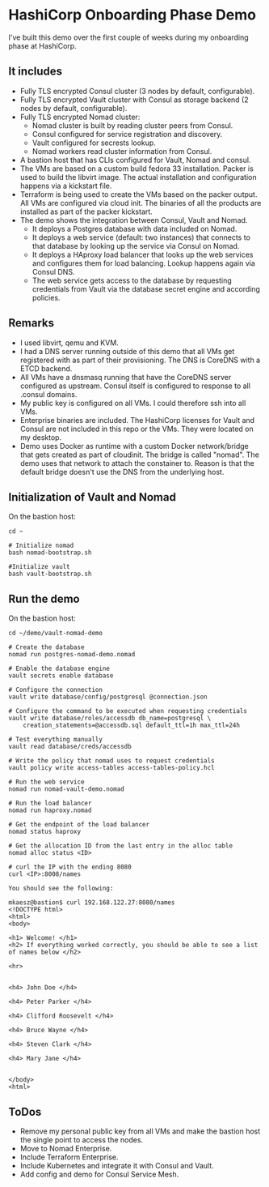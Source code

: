 # HashiCorp Onboarding Phase Demo
I've built this demo over the first couple of weeks during my onboarding phase at HashiCorp.

## It includes
  * Fully TLS encrypted Consul cluster (3 nodes by default, configurable).
  * Fully TLS encrypted Vault cluster with Consul as storage backend (2 nodes by default, configurable).
  * Fully TLS encrypted Nomad cluster:
    - Nomad cluster is built by reading cluster peers from Consul.
    - Consul configured for service registration and discovery.
    - Vault configured for secrests lookup.
    - Nomad workers read cluster information from Consul.
  * A bastion host that has CLIs configured for Vault, Nomad and consul.
  * The VMs are based on a custom build fedora 33 installation. Packer is used to build the libvirt image.
    The actual installation and configuration happens via a kickstart file.
  * Terraform is being used to create the VMs based on the packer output. All VMs are configured via cloud init. The binaries 
    of all the products are installed as part of the packer kickstart.
  * The demo shows the integration between Consul, Vault and Nomad.
      - It deploys a Postgres database with data included on Nomad.
      - It deploys a web service (default: two instances) that connects to that database by looking up the service via Consul 
         on Nomad.
      - It deploys a HAproxy load balancer that looks up the web services and configures them for load balancing. Lookup happens 
         again via Consul DNS.
      - The web service gets access to the database by requesting credentials from Vault via the database secret engine and 
         according policies.

## Remarks
  * I used libvirt, qemu and KVM.
  * I had a DNS server running outside of this demo that all VMs get registered with as part of their provisioning. 
    The DNS is CoreDNS with a ETCD backend.
  * All VMs have a dnsmasq running that have the CoreDNS server configured as upstream. Consul itself is configured to response 
    to all .consul domains.
  * My public key is configured on all VMs. I could therefore ssh into all VMs.
  * Enterprise binaries are included. The HashiCorp licenses for Vault and Consul are not included in this repo or the VMs. They were located on my 
    desktop.
  * Demo uses Docker as runtime with a custom Docker network/bridge that gets created as part of cloudinit. The bridge is called "nomad". The demo uses that network to attach the constainer to. Reason is that the default bridge doesn't use the DNS from the underlying host.
  
## Initialization of Vault and Nomad
On the bastion host:

```
cd ~

# Initialize nomad
bash nomad-bootstrap.sh

#Initialize vault 
bash vault-bootstrap.sh
```

## Run the demo
On the bastion host:

``` 
cd ~/demo/vault-nomad-demo

# Create the database
nomad run postgres-nomad-demo.nomad

# Enable the database engine
vault secrets enable database

# Configure the connection
vault write database/config/postgresql @connection.json

# Configure the command to be executed when requesting credentials
vault write database/roles/accessdb db_name=postgresql \
	creation_statements=@accessdb.sql default_ttl=1h max_ttl=24h

# Test everything manually
vault read database/creds/accessdb

# Write the policy that nomad uses to request credentials
vault policy write access-tables access-tables-policy.hcl

# Run the web service
nomad run nomad-vault-demo.nomad

# Run the load balancer
nomad run haproxy.nomad

# Get the endpoint of the load balancer
nomad status haproxy

# Get the allocation ID from the last entry in the alloc table
nomad alloc status <ID>

# curl the IP with the ending 8080
curl <IP>:8008/names

You should see the following:

mkaesz@bastion$ curl 192.168.122.27:8080/names
<!DOCTYPE html>
<html>
<body>

<h1> Welcome! </h1>
<h2> If everything worked correctly, you should be able to see a list of names below </h2>

<hr>


<h4> John Doe </h4>

<h4> Peter Parker </h4>

<h4> Clifford Roosevelt </h4>

<h4> Bruce Wayne </h4>

<h4> Steven Clark </h4>

<h4> Mary Jane </h4>


</body>
<html>
```  
  
## ToDos
  * Remove my personal public key from all VMs and make the bastion host the single point to access the nodes.
  * Move to Nomad Enterprise.
  * Include Terraform Enterprise.
  * Include Kubernetes and integrate it with Consul and Vault.
  * Add config and demo for Consul Service Mesh.

